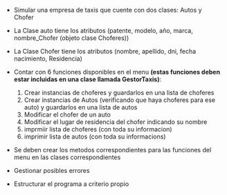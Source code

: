 *   Simular una empresa de taxis que cuente con dos clases: Autos y Chofer
*   La Clase auto tiene los atributos (patente, modelo, año, marca, nombre_Chofer (objeto clase Choferes))
*   La Clase Chofer tiene los atributos (nombre, apellido, dni, fecha nacimiento, Residencia)
*   Contar con 6 funciones disponibles en el menu **(estas funciones deben estar incluidas en una clase llamada GestorTaxis)**:
    1. Crear instancias de choferes y guardarlos en una lista de choferes
    2. Crear instancias de Autos (verificando que haya choferes para ese auto) y guardarlos en una lista de autos
    3. Modificar el chofer de un auto
    4. Modificar el lugar de residencia del chofer indicando su nombre
    5. imprmiir lista de choferes (con toda su informacion)
    6. imprimir lista de autos (con toda su informacions)

*   Se deben crear los metodos correspondientes para las funciones del menu en las clases correspondientes
*   Gestionar posibles errores
*   Estructurar el programa a criterio propio